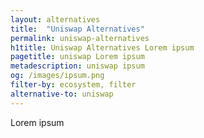 ```yaml
---
layout: alternatives
title:  "Uniswap Alternatives"
permalink: uniswap-alternatives
h1title: Uniswap Alternatives Lorem ipsum
pagetitle: uniswap Lorem ipsum
metadescription: uniswap ipsum
og: /images/ipsum.png
filter-by: ecosystem, filter
alternative-to: uniswap
---
```

Lorem ipsum 
